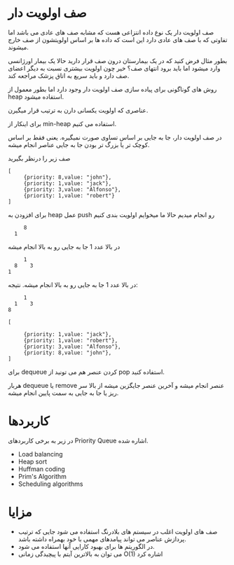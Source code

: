 # صف اولویت دار

صف اولویت دار یک نوع داده انتزاعی هست که مشابه صف های عادی می باشد اما تفاوتی که با صف های عادی دارد این است که داده ها بر اساس اولویتشون از صف خارج میشوند.

بطور مثال فرض کنید که در یک بیمارستان درون صف قرار دارید حالا یک بیمار اورژانسی وارد میشود اما باید برود انتهای صف؟ خیر چون اولویت بیشتری نسبت به دیگر اعضای صف دارد و باید سریع به اتاق پزشک مراجعه کند.

روش های گوناگونی برای پیاده سازی صف اولویت دار وجود دارد اما بطور معمول از heap استفاده میشود.

عناصری که اولویت یکسانی دارن به ترتیب قرار میگیرن.

برای اینکار از min-heap استفاده می کنیم.

در صف اولویت دار، جا به جایی بر اساس تساوی صورت نمیگیره. یعنی فقط بر اساس کوچک تر یا بزرگ تر بودن جا به جایی عناصر انجام میشه.

صف زیر را درنظر بگیرید

```
[
     {priority: 8,value: "john"},
     {priority: 1,value: "jack"},
     {priority: 3,value: "Alfonso"},
     {priority: 1,value: "robert"}
]
```

برای افزودن به heap عمل push رو انجام میدیم
حالا ما میخوایم اولویت بندی کنیم

```
     8
  1

```

در بالا عدد 1 جا به جایی رو به بالا انجام میشه

```
     1
  8    3
1
```

در بالا عدد 1 جا به جایی رو به بالا انجام میشه. نتیجه:

```
     1
  1    3
8
```

```
[

     {priority: 1,value: "jack"},
     {priority: 1,value: "robert"},
     {priority: 3,value: "Alfonso"},
     {priority: 8,value: "john"},
]
```

برای dequeue کردن عنصر هم می تونید از pop استفاده کنید.

هربار dequeue یا remove عنصر انجام میشه و آخرین عنصر جایگزین میشه از بالا سر ریز یا جا به جایی به سمت پایین انجام میشه.

# کاربردها

در زیر به برخی کاربردهای Priority Queue اشاره شده.

- Load balancing
- Heap sort
- Huffman coding
- Prim's Algorithm
- Scheduling algorithms

# مزایا

- صف های اولویت اغلب در سیستم های بلادرنگ استفاده می شود جایی که ترتیب پردازش عناصر می تواند پیامدهای مهمی با خود بهمراه داشته باشد.
- در الگوریتم ها برای بهبود کارایی آنها استفاده می شود.
- می توان به بالاترین آیتم با پیچیدگی زمانی O(1) اشاره کرد

